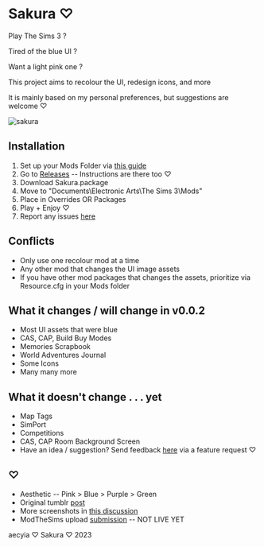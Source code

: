 # Sakura ♡

Play The Sims 3 ?

Tired of the blue UI ?

Want a light pink one ?

This project aims to recolour the UI, redesign icons, and more

It is mainly based on my personal preferences, but suggestions are welcome ♡

![sakura](https://user-images.githubusercontent.com/57078659/214094736-689dcf19-3656-422e-b885-8bba937149a4.png)

## Installation

1. Set up your Mods Folder via [this guide](https://modthesims.info/wiki.php?title=Game_Help:Installing_Sims_3_Package_Files/Setup_and_Files)
2. Go to [Releases](https://github.com/aecyia/Sakura/releases) -- Instructions are there too ♡
3. Download Sakura.package
4. Move to "Documents\Electronic Arts\The Sims 3\Mods\"
5. Place in Overrides OR Packages
6. Play + Enjoy ♡
7. Report any issues [here](https://github.com/aecyia/Sakura/issues)

## Conflicts

+ Only use one recolour mod at a time
+ Any other mod that changes the UI image assets
+ If you have other mod packages that changes the assets, prioritize via Resource.cfg in your Mods folder

## What it changes / will change in v0.0.2

+ Most UI assets that were blue
+ CAS, CAP, Build Buy Modes
+ Memories Scrapbook
+ World Adventures Journal
+ Some Icons
+ Many many more

## What it doesn't change . . . yet

+ Map Tags
+ SimPort
+ Competitions
+ CAS, CAP Room Background Screen
+ Have an idea / suggestion? Send feedback [here](https://github.com/aecyia/Sakura/issues/new/choose) via a feature request ♡

## ♡

+ Aesthetic -- Pink > Blue > Purple > Green
+ Original tumblr [post](https://www.tumblr.com/astraace/695785491609632768/sakura?source=share)
+ More screenshots in [this discussion](https://github.com/aecyia/Sakura/discussions/14)
+ ModTheSims upload [submission](https://modthesims.info/d/673792) -- NOT LIVE YET

aecyia ♡ Sakura ♡ 2023
